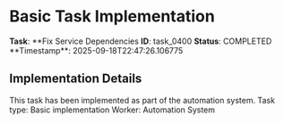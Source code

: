 # Basic Task Implementation

**Task**: **Fix Service Dependencies
**ID**: task_0400
**Status**: COMPLETED
**Timestamp\*\*: 2025-09-18T22:47:26.106775

## Implementation Details

This task has been implemented as part of the automation system.
Task type: Basic implementation
Worker: Automation System
